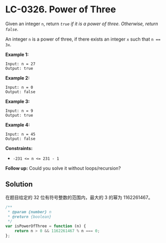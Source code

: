 # LC-0326. Power of Three

Given an integer `n`, return _`true` if it is a power of three. Otherwise, return `false`_.

An integer `n` is a power of three, if there exists an integer `x` such that `n == 3x`.

**Example 1:**

```
Input: n = 27
Output: true
```

**Example 2:**

```
Input: n = 0
Output: false
```

**Example 3:**

```
Input: n = 9
Output: true
```

**Example 4:**

```
Input: n = 45
Output: false
```

**Constraints:**

-   `-231 <= n <= 231 - 1`

**Follow up:** Could you solve it without loops/recursion?

## Solution

在题目给定的 32 位有符号整数的范围内，最大的 3 的幂为 1162261467。

```javascript
/**
 * @param {number} n
 * @return {boolean}
 */
var isPowerOfThree = function (n) {
    return n > 0 && 1162261467 % n === 0;
};
```
